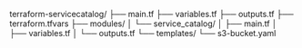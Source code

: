 terraform-servicecatalog/
├── main.tf
├── variables.tf
├── outputs.tf
├── terraform.tfvars
├── modules/
│   └── service_catalog/
│       ├── main.tf
│       ├── variables.tf
│       └── outputs.tf
└── templates/
    └── s3-bucket.yaml